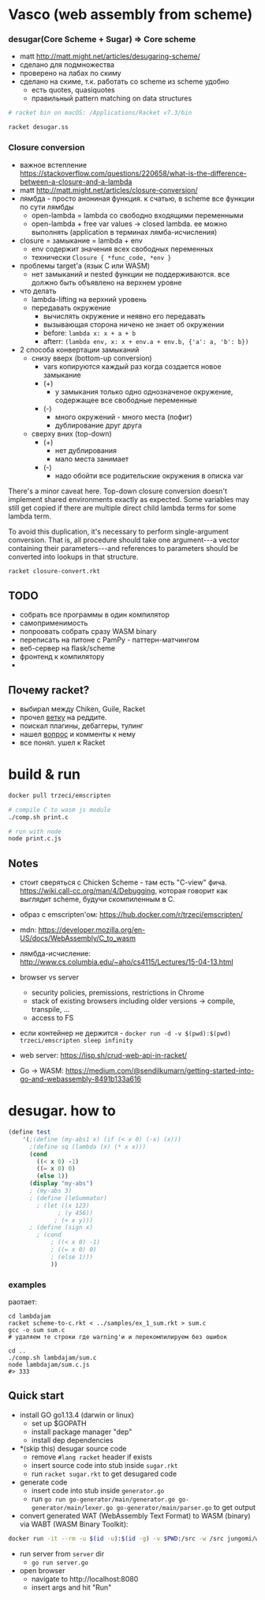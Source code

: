 # Vasco (web assembly from scheme)

### desugar(Core Scheme + Sugar) => Core scheme

- matt <http://matt.might.net/articles/desugaring-scheme/>
- сделано для подмножества
- проверено на лабах по скиму
- сделано на скиме, т.к. работать со scheme из scheme удобно
    - есть quotes, quasiquotes
    - правильный pattern matching on data structures

```bash
# racket bin on macOS: /Applications/Racket v7.3/bin

racket desugar.ss
```


### Closure conversion

- важное встепление <https://stackoverflow.com/questions/220658/what-is-the-difference-between-a-closure-and-a-lambda>
- matt <http://matt.might.net/articles/closure-conversion/>
- лямбда - просто анониная функция. к счатью, в scheme все функции по сути лямбды
    - open-lambda = lambda со свободно входящими переменными
    - open-lambda + free var values -> closed lambda. ее можно выполнять (application в терминах лямба-исчисления) 
- closure = замыкание = lambda + env
    - env содержит значения всех свободных переменных
    - технически `Closure { *func_code, *env }`
- проблемы target'а (язык C или WASM) 
    - нет замыканий и nested функции не поддерживаются. все должно быть объявлено на верхнем уровне 
- что делать
    - lambda-lifting на верхний уровень 
    - передавать окружение
        - вычислять окружение и неявно его передавать
        - вызывающая сторона ничено не знает об окружении
        - before: `lambda x: x + a + b`
        - afterr: `(lambda env, x: x + env.a + env.b, {'a': a, 'b': b})`
- 2 способа конвертации замыканий
    - снизу вверх (bottom-up conversion)
        - vars копируются каждый раз когда создается новое замыкание
        - (+)
            - у замыкания только одно однозначеное окружение, содержащее все свободные переменные
        - (-)
            - много окружений - много места (пофиг)
            - дублирование друг друга
    - сверху вних (top-down)
        - (+)
            - нет дублирования
            - мало места занимает
        - (-)
            - надо обойти все родительские окружения в описка var


There's a minor caveat here. 
Top-down closure conversion doesn't implement shared environments 
exactly as expected. Some variables may still get copied if 
there are multiple direct child lambda terms for some lambda term.

To avoid this duplication, it's necessary to perform single-argument conversion. 
That is, all procedure should take one argument---a vector containing 
their parameters---and references to parameters should be converted into lookups 
in that structure.

```bash
racket closure-convert.rkt
```

## TODO

- собрать все программы в один компилятор
- самоприменимость
- попроовать собрать сразу WASM binary
- переписать на питоне с PamPy - паттерн-матчингом
- веб-сервер на flask/scheme
- фронтенд к компилятору
- 


## Почему racket?

- выбирал между Chiken, Guile, Racket
- прочел [ветку](https://www.reddit.com/r/lisp/comments/b4gr2x/which_scheme_interpreter_should_i_use/) на реддите.
- поискал плагины, дебаггеры, тулинг
- нашел [вопрос](https://stackoverflow.com/questions/46546582/how-to-debug-procedures-in-scheme) и комменты к нему
- все понял. ушел к Racket 


# build & run

```bash
docker pull trzeci/emscripten 

# compile C to wasm js module
./comp.sh print.c

# run with node
node print.c.js
```



## Notes

- стоит сверяться с Chicken Scheme - там есть "C-view" фича. <https://wiki.call-cc.org/man/4/Debugging>, 
которая говорит как выглядит scheme, будучи скомпиленным в C.


- образ с emscripten'ом: <https://hub.docker.com/r/trzeci/emscripten/>

- mdn: <https://developer.mozilla.org/en-US/docs/WebAssembly/C_to_wasm>

- лямбда-исчисление: <http://www.cs.columbia.edu/~aho/cs4115/Lectures/15-04-13.html>

- browser vs server
    - security policies, premissions, restrictions in Chrome 
    - stack of existing browsers including older versions -> compile, transpile, ...
    - access to FS
    
- если контейнер не держится - `docker run -d -v $(pwd):$(pwd) trzeci/emscripten sleep infinity`

- web server: https://lisp.sh/crud-web-api-in-racket/

- Go -> WASM: https://medium.com/@sendilkumarn/getting-started-into-go-and-webassembly-8491b133a616


# desugar. how to

```scheme
(define test 
	'(;(define (my-abs1 x) (if (< x 0) (-x) (x)))
	  ;(define sq (lambda (x) (* x x)))
	  (cond
		((< x 0) -1)
		((= x 0) 0)
		(else 1))
	  (display "my-abs")
	  ; (my-abs 3)
	  ; (define (leSummator)
	  	; (let ((x 123)
	  		  ; (y 456))
	  		 ; (+ x y)))
	  ; (define (sign x)
  		; (cond
    		; ((< x 0) -1)
    		; ((= x 0) 0)
    		; (else 1)))
    		))
```


### examples

раотает:

```shell script
cd lambdajam
racket scheme-to-c.rkt < ../samples/ex_1_sum.rkt > sum.c
gcc -o sum sum.c
# удаляем те строки где warning'и и перекомпилируем без ошибок

cd ..
./comp.sh lambdajam/sum.c 
node lambdajam/sum.c.js 
#> 333
```


## Quick start 

- install GO go1.13.4 (darwin or linux)
  - set up $GOPATH
  - install package manager "dep"
  - install dep dependencies 
- *(skip this) desugar source code
  - remove `#lang racket` header if exists
  - insert source code into stub inside `sugar.rkt`
  - run `racket sugar.rkt` to get desugared code
- generate code 
  - insert code into stub inside `generator.go`
  - run `go run go-generator/main/generator.go go-generator/main/lexer.go go-generator/main/parser.go` to get output
- convert generated WAT (WebAssembly Text Format) to WASM (binary) via WABT (WASM Binary Toolkit):
```bash
docker run -it --rm -u $(id -u):$(id -g) -v $PWD:/src -w /src jungomi/wabt wat2wasm server/module.wat -o server/module.wasm
```
- run server from `server` dir
  - `go run server.go`
- open browser
  - navigate to http://localhost:8080
  - insert args and hit "Run"

